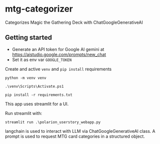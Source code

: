 # mtg-categorizer
Categorizes Magic the Gathering Deck with ChatGoogleGenerativeAI

## Getting started 

- Generate an API token for Google AI gemini at https://aistudio.google.com/prompts/new_chat
- Set it as env var `GOOGLE_TOKEN`

Create and active `venv` and  `pip install` requirements

```
python -m venv venv

.\venv\Scripts\Activate.ps1

pip install -r requirements.txt
```

This app uses streamlit for a UI. 

Run streamlit with:

```
streamlit run .\polarion_userstory_webapp.py
```

langchain is used to interact with LLM via ChatGoogleGenerativeAI class. A prompt is used to request MTG card categories in a structured object.